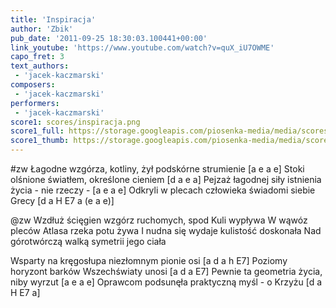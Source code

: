```yaml
---
title: 'Inspiracja'
author: 'Zbik'
pub_date: '2011-09-25 18:30:03.100441+00:00'
link_youtube: 'https://www.youtube.com/watch?v=quX_iU7OWME'
capo_fret: 3
text_authors:
 - 'jacek-kaczmarski'
composers:
 - 'jacek-kaczmarski'
performers:
 - 'jacek-kaczmarski'
score1: scores/inspiracja.png
score1_full: https://storage.googleapis.com/piosenka-media/media/scores/inspiracja.png
score1_thumb: https://storage.googleapis.com/piosenka-media/media/scores/inspiracja.png.180x0_q85_upscale.jpg
---
```


#zw
Łagodne wzgórza, kotliny, żył podskórne strumienie [a e a e]
Stoki olśnione światłem, określone cieniem [d a e a]
Pejzaż łagodnej siły istnienia życia - nie rzeczy - [a e a e]
Odkryli w plecach człowieka świadomi siebie Grecy [d a H E7 a (e a e)]

@zw
Wzdłuż ścięgien wzgórz ruchomych, spod Kuli wypływa
W wąwóz pleców Atlasa rzeka potu żywa
I nudna się wydaje kulistość doskonała
Nad górotwórczą walką symetrii jego ciała

Wsparty na kręgosłupa niezłomnym pionie osi [a d a h E7]
Poziomy horyzont barków Wszechświaty unosi [a d a E7]
Pewnie ta geometria życia, niby wyrzut [a e a e]
Oprawcom podsunęła praktyczną myśl - o Krzyżu [d a H E7 a]